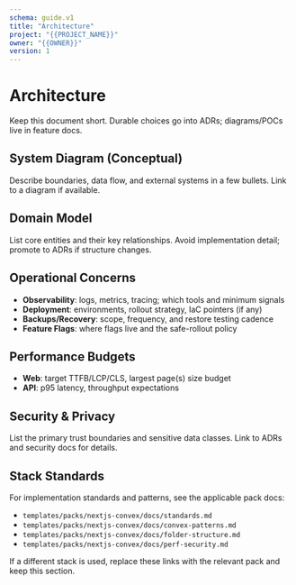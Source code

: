 ```yaml
---
schema: guide.v1
title: "Architecture"
project: "{{PROJECT_NAME}}"
owner: "{{OWNER}}"
version: 1
---
```


# Architecture

Keep this document short. Durable choices go into ADRs; diagrams/POCs live in feature docs.

## System Diagram (Conceptual)
Describe boundaries, data flow, and external systems in a few bullets. Link to a diagram if available.

## Domain Model
List core entities and their key relationships. Avoid implementation detail; promote to ADRs if structure changes.

## Operational Concerns
- **Observability**: logs, metrics, tracing; which tools and minimum signals
- **Deployment**: environments, rollout strategy, IaC pointers (if any)
- **Backups/Recovery**: scope, frequency, and restore testing cadence
- **Feature Flags**: where flags live and the safe-rollout policy

## Performance Budgets
- **Web**: target TTFB/LCP/CLS, largest page(s) size budget
- **API**: p95 latency, throughput expectations

## Security & Privacy
List the primary trust boundaries and sensitive data classes. Link to ADRs and security docs for details.

## Stack Standards
For implementation standards and patterns, see the applicable pack docs:
- `templates/packs/nextjs-convex/docs/standards.md`
- `templates/packs/nextjs-convex/docs/convex-patterns.md`
- `templates/packs/nextjs-convex/docs/folder-structure.md`
- `templates/packs/nextjs-convex/docs/perf-security.md`

If a different stack is used, replace these links with the relevant pack and keep this section.
